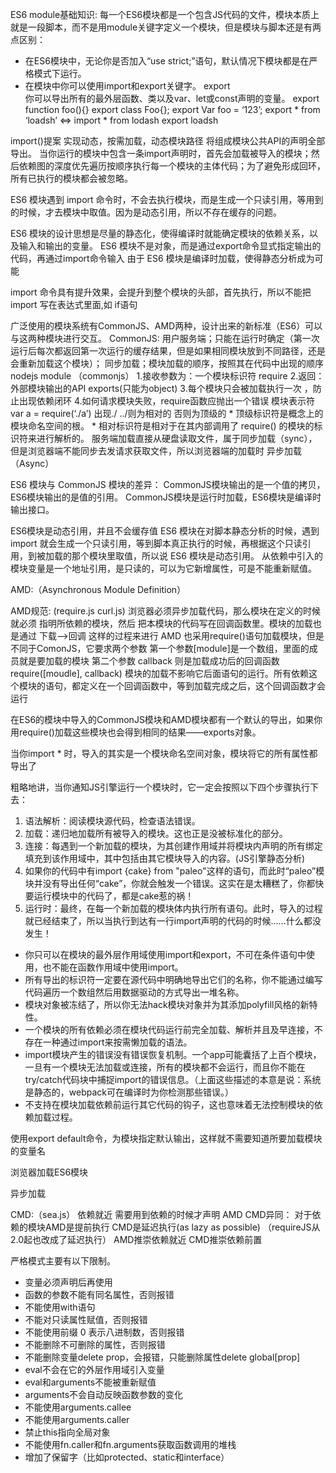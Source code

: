 ES6 module基础知识:
每一个ES6模块都是一个包含JS代码的文件，模块本质上就是一段脚本，而不是用module关键字定义一个模块，但是模块与脚本还是有两点区别：
* 在ES6模块中，无论你是否加入“use strict;”语句，默认情况下模块都是在严格模式下运行。
* 在模块中你可以使用import和export关键字。
export  
你可以导出所有的最外层函数、类以及var、let或const声明的变量。
export function foo(){}
export class Foo{};
export Var foo = ‘123’;
export * from ‘loadsh’ <=>
import * from lodash
export loadsh

import()提案 实现动态，按需加载，动态模块路径
将组成模块公共API的声明全部导出。
当你运行的模块中包含一条import声明时，首先会加载被导入的模块；然后依赖图的深度优先遍历按顺序执行每一个模块的主体代码；为了避免形成回环，所有已执行的模块都会被忽略。

ES6 模块遇到 import 命令时，不会去执行模块，而是生成一个只读引用，等用到的时候，才去模块中取值。因为是动态引用，所以不存在缓存的问题。

ES6 模块的设计思想是尽量的静态化，使得编译时就能确定模块的依赖关系，以及输入和输出的变量。
ES6 模块不是对象，而是通过export命令显式指定输出的代码，再通过import命令输入
由于 ES6 模块是编译时加载，使得静态分析成为可能

import 命令具有提升效果，会提升到整个模块的头部，首先执行，所以不能把 import 写在表达式里面,如 if语句

广泛使用的模块系统有CommonJS、AMD两种，设计出来的新标准（ES6）可以与这两种模块进行交互。
CommonJS:
用户服务端；只能在运行时确定（第一次运行后每次都返回第一次运行的缓存结果，但是如果相同模块放到不同路径，还是会重新加载这个模块）；
同步加载；模块加载的顺序，按照其在代码中出现的顺序
nodejs module （commonjs）
1.接收参数为：一个模块标识符 require
2.返回： 外部模块输出的API exports(只能为object)
3.每个模块只会被加载执行一次 ，防止出现依赖闭环
4.如何请求模块失败，require函数应抛出一个错误
    模块表示符 var a = require(‘./a’) 出现./ ../则为相对的 否则为顶级的
    * 顶级标识符是概念上的模块命名空间的根。
    * 相对标识符是相对于在其内部调用了 require() 的模块的标识符来进行解析的。
服务端加载直接从硬盘读取文件，属于同步加载（sync），但是浏览器端不能同步去发请求获取文件，所以浏览器端的加载时 异步加载（Async）


ES6 模块与 CommonJS 模块的差异：
CommonJS模块输出的是一个值的拷贝，ES6模块输出的是值的引用。
CommonJS模块是运行时加载，ES6模块是编译时输出接口。

ES6模块是动态引用，并且不会缓存值
ES6 模块在对脚本静态分析的时候，遇到 import 就会生成一个只读引用，等到脚本真正执行的时候，再根据这个只读引用，到被加载的那个模块里取值，所以说 ES6 模块是动态引用。
从依赖中引入的模块变量是一个地址引用，是只读的，可以为它新增属性，可是不能重新赋值。


AMD:（Asynchronous Module Definition）

AMD规范: (require.js curl.js)
浏览器必须异步加载代码，那么模块在定义的时候就必须 指明所依赖的模块，然后 把本模块的代码写在回调函数里。模块的加载也是通过 下载—>回调 这样的过程来进行
AMD 也采用require()语句加载模块，但是不同于ComonJS，它要求两个参数
第一个参数[module]是一个数组，里面的成员就是要加载的模块
第二个参数 callback 则是加载成功后的回调函数
require([moudle], callback)
模块的加载不影响它后面语句的运行。所有依赖这个模块的语句，都定义在一个回调函数中，等到加载完成之后，这个回调函数才会运行



在ES6的模块中导入的CommonJS模块和AMD模块都有一个默认的导出，如果你用require()加载这些模块也会得到相同的结果——exports对象。

当你import * 时，导入的其实是一个模块命名空间对象，模块将它的所有属性都导出了


粗略地讲，当你通知JS引擎运行一个模块时，它一定会按照以下四个步骤执行下去：
1. 语法解析：阅读模块源代码，检查语法错误。
2. 加载：递归地加载所有被导入的模块。这也正是没被标准化的部分。
3. 连接：每遇到一个新加载的模块，为其创建作用域并将模块内声明的所有绑定填充到该作用域中，其中包括由其它模块导入的内容。(JS引擎静态分析)
4. 如果你的代码中有import {cake} from "paleo"这样的语句，而此时“paleo”模块并没有导出任何“cake”，你就会触发一个错误。这实在是太糟糕了，你都快要运行模块中的代码了，都是cake惹的祸！
5. 运行时：最终，在每一个新加载的模块体内执行所有语句。此时，导入的过程就已经结束了，所以当执行到达有一行import声明的代码的时候……什么都没发生！


* 你只可以在模块的最外层作用域使用import和export，不可在条件语句中使用，也不能在函数作用域中使用import。
* 所有导出的标识符一定要在源代码中明确地导出它们的名称，你不能通过编写代码遍历一个数组然后用数据驱动的方式导出一堆名称。
* 模块对象被冻结了，所以你无法hack模块对象并为其添加polyfill风格的新特性。
* 一个模块的所有依赖必须在模块代码运行前完全加载、解析并且及早连接，不存在一种通过import来按需懒加载的语法。
* import模块产生的错误没有错误恢复机制。一个app可能囊括了上百个模块，一旦有一个模块无法加载或连接，所有的模块都不会运行，而且你不能在try/catch代码块中捕捉import的错误信息。（上面这些描述的本意是说：系统是静态的，webpack可在编译时为你检测那些错误。）
* 不支持在模块加载依赖前运行其它代码的钩子，这也意味着无法控制模块的依赖加载过程。

使用export default命令，为模块指定默认输出，这样就不需要知道所要加载模块的变量名

浏览器加载ES6模块
<script type="module" src="./foo.js"></script> 异步加载




CMD:（sea.js）
依赖就近
需要用到依赖的时候才声明
AMD CMD异同：
对于依赖的模块AMD是提前执行    CMD是延迟执行(as lazy as possible) （requireJS从2.0起也改成了延迟执行）
            AMD推崇依赖就近  CMD推崇依赖前置



严格模式主要有以下限制。
* 变量必须声明后再使用
* 函数的参数不能有同名属性，否则报错
* 不能使用with语句
* 不能对只读属性赋值，否则报错
* 不能使用前缀 0 表示八进制数，否则报错
* 不能删除不可删除的属性，否则报错
* 不能删除变量delete prop，会报错，只能删除属性delete global[prop]
* eval不会在它的外层作用域引入变量
* eval和arguments不能被重新赋值
* arguments不会自动反映函数参数的变化
* 不能使用arguments.callee
* 不能使用arguments.caller
* 禁止this指向全局对象
* 不能使用fn.caller和fn.arguments获取函数调用的堆栈
* 增加了保留字（比如protected、static和interface）
